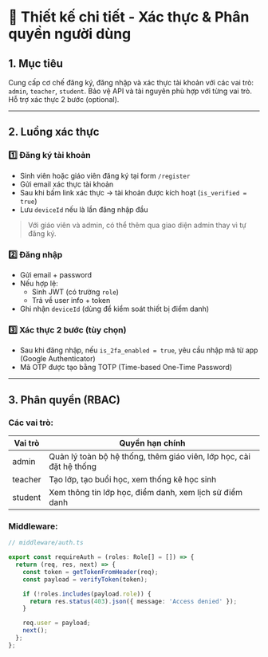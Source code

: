 # 🔐 Thiết kế chi tiết - Xác thực & Phân quyền người dùng

## 1. Mục tiêu
Cung cấp cơ chế đăng ký, đăng nhập và xác thực tài khoản với các vai trò: `admin`, `teacher`, `student`. Bảo vệ API và tài nguyên phù hợp với từng vai trò. Hỗ trợ xác thực 2 bước (optional).

---

## 2. Luồng xác thực

### 1️⃣ Đăng ký tài khoản
- Sinh viên hoặc giáo viên đăng ký tại form `/register`
- Gửi email xác thực tài khoản
- Sau khi bấm link xác thực → tài khoản được kích hoạt (`is_verified = true`)
- Lưu `deviceId` nếu là lần đăng nhập đầu

> Với giáo viên và admin, có thể thêm qua giao diện admin thay vì tự đăng ký.

### 2️⃣ Đăng nhập
- Gửi email + password
- Nếu hợp lệ:
  - Sinh JWT (có trường `role`)
  - Trả về user info + token
- Ghi nhận `deviceId` (dùng để kiểm soát thiết bị điểm danh)

### 3️⃣ Xác thực 2 bước (tùy chọn)
- Sau khi đăng nhập, nếu `is_2fa_enabled = true`, yêu cầu nhập mã từ app (Google Authenticator)
- Mã OTP được tạo bằng TOTP (Time-based One-Time Password)

---

## 3. Phân quyền (RBAC)

### Các vai trò:
| Vai trò   | Quyền hạn chính                                                                 |
|-----------|----------------------------------------------------------------------------------|
| admin     | Quản lý toàn bộ hệ thống, thêm giáo viên, lớp học, cài đặt hệ thống             |
| teacher   | Tạo lớp, tạo buổi học, xem thống kê học sinh                                    |
| student   | Xem thông tin lớp học, điểm danh, xem lịch sử điểm danh                         |

### Middleware:
```ts
// middleware/auth.ts

export const requireAuth = (roles: Role[] = []) => {
  return (req, res, next) => {
    const token = getTokenFromHeader(req);
    const payload = verifyToken(token);

    if (!roles.includes(payload.role)) {
      return res.status(403).json({ message: 'Access denied' });
    }

    req.user = payload;
    next();
  };
};
